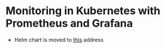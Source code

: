 # Monitoring in Kubernetes with Prometheus and Grafana

- Helm chart is moved to [this](https://hub.helm.sh/) address


#